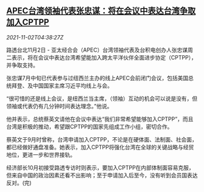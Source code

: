 <!--1635829262000-->
[APEC台湾领袖代表张忠谋：将在会议中表达台湾争取加入CPTPP](https://cn.reuters.com/article/tw-tsmc-morris-chang-apec-cptpp-1102-idCNKBS2HN0EJ)
------

<div><i>2021-11-02T04:38:27Z</i></div><p>路透台北11月2日 - 亚太经合会（APEC）台湾领袖代表及台积电创办人张忠谋周二表示，将在会议中表达台湾希望能加入跨太平洋伙伴全面进步协定（CPTPP），并争取支持。</p><p>张忠谋7月中旬已代表参与过纽西兰主办的线上APEC会前闭门会议，包括美国总统拜登、及中国国家主席习近平均线上与会。</p><p>“很可惜的还是线上会议，是纽西兰当主席，（领袖）互动的机会可以说是没有，但领袖或代表仍有几分钟时间表达理念。”他说。</p><p>他并表示，总统蔡英文请他在会议中表达“我们非常希望能够加入CPTPP”，而且台湾是积极的推动，希望跟CPTPP的国家先组成工作小组，密切合作。</p><p>蔡英文于9月时曾称，台湾申请加入CPTPP，不论是在硬体面、法制面、社会面，都已经做好通盘准备。她表示，加入CPTPP将强化台湾在全球的关键战略与经贸地位，更进一步和世界接轨。</p><p>经济部长10月初接受路透专访时则表示，要加入CPTPP在内部体制面容易克服，但来自中国的政治因素还看不出影响；至于申请加入后至今，没有听到会员国表达反对。(完)</p>
